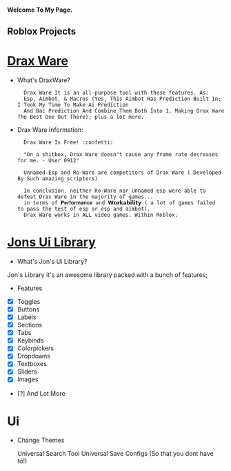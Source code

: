 #### Welcome To My Page.

## Roblox Projects
# [Drax Ware](https://github.com/Jonatanortiz2/DraxWare)

* What's DraxWare?

        Drax Ware It is an all-purpose tool with these features. As: 
        Esp, Aimbot, & Macros (Yes, This Aimbot Has Prediction Built In; I Took My Time To Make Ai Prediction
        And Bac Prediction And Combine Them Both Into 1, Making Drax Ware The Best One Out There); plus a lot more.

* Drax Ware Information: 

        Drax Ware Is Free! :confetti:

        "On a shitbox, Drax Ware doesn't cause any frame rate decreases for me. - User 0912"

        Unnamed-Esp and Ro-Ware are competitors of Drax Ware ( Developed By Such amazing scripters)

        In conclusion, neither Ro-Ware nor Unnamed esp were able to defeat Drax Ware in the majority of games... 
        in terms of 𝐏𝐞𝐫𝐟𝐨𝐫𝐦𝐚𝐧𝐜𝐞 and 𝗪𝗼𝗿𝗸𝗮𝗯𝗶𝗹𝗶𝘁𝘆 ( a lot of games failed to pass the test of esp or esp and aimbot). 
        Drax Ware works in ALL video games. Within Roblox.
    
# [Jons Ui Library](https://github.com/Jonatanortiz2/Jons-Ui-Library)

* What's Jon's Ui Library?

Jon's Library it's an awesome library packed with a bunch of features;

* Features 

- [x] Toggles
- [x] Buttons
- [x] Labels
- [x] Sections
- [x] Tabs
- [x] Keybinds
- [x] Colorpickers
- [x] Dropdowns
- [x] Textboxes
- [x] Sliders
- [x] Images
- [?] And Lot More
 
# Ui
*   Change Themes

    Universal Search Tool
    Universal Save Configs (So that you dont have to!)
